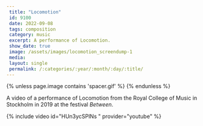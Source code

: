 ```yaml
---
 title: "Locomotion"
 id: 9100
 date: 2022-09-08
 tags: composition
 category: music
 excerpt: A performance of Locomotion.
 show_date: true
 image: /assets/images/locomotion_screendump-1
 media: 
 layout: single
 permalink: /:categories/:year/:month/:day/:title/
---
```

{% unless page.image contains 'spacer.gif' %}
{% endunless %}

A video of a performance of Locomotion from the Royal College of Music in Stockholm in 2019 at the festival *Between*.

{% include video id="HUn3ycSPlNs " provider="youtube" %}
